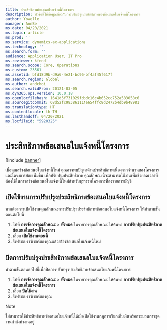 ```yaml
---
title: ประสิทธิภาพข้อเสนอใบแจ้งหนี้โครงการ
description: หัวข้อนี้ให้ข้อมูลเกี่ยวกับการปรับปรุงประสิทธิภาพของข้อเสนอใบแจ้งหนี้โครงการ
author: Yowelle
manager: AnnBe
ms.date: 04/20/2021
ms.topic: article
ms.prod: ''
ms.service: dynamics-ax-applications
ms.technology: ''
ms.search.form: ''
audience: Application User, IT Pro
ms.reviewer: kfend
ms.search.scope: Core, Operations
ms.custom: 23561
ms.assetid: bfd18d9b-d9a6-4e21-bc95-bf4af45f617f
ms.search.region: Global
ms.author: andchoi
ms.search.validFrom: 20121-03-05
ms.dyn365.ops.version: 10.0.18
ms.openlocfilehash: 1641d5f731029fdbdc16c4b652cc752a583058c6
ms.sourcegitcommit: 68d52fc983861114e654ffc8d2472b4db9b48981
ms.translationtype: HT
ms.contentlocale: th-TH
ms.lasthandoff: 04/20/2021
ms.locfileid: "5920325"
---
```

# <a name="project-invoice-proposal-performance"></a>ประสิทธิภาพข้อเสนอใบแจ้งหนี้โครงการ

[!include [banner](../includes/banner.md)]

เมื่อคุณสร้างข้อเสนอใบแจ้งหนี้ใหม่ คุณอาจพบปัญหาด้านประสิทธิภาพเนื่องจากจำนวนของโครงการและโครงการย่อยเพิ่มขึ้น เพื่อปรับปรุงประสิทธิภาพ คุณลักษณะนี้จะสามารถใช้งานเพื่อช่วยลดเวลาที่ต้องใช้ในการสร้างข้อเสนอใบแจ้งหนี้ใหม่สำหรับธุรกรรมโครงการที่ลงรายการบัญชี

## <a name="enable-project-invoice-proposal-performance-enhancement"></a>เปิดใช้งานการปรับปรุงประสิทธิภาพข้อเสนอใบแจ้งหนี้โครงการ
หากต้องการเปิดใช้งานคุณลักษณะการปรับปรุงประสิทธิภาพข้อเสนอใบแจ้งหนี้โครงการ ให้ทำตามขั้นตอนต่อไปนี้

1.  ไปที่ **การจัดการคุณลักษณะ** > **ทั้งหมด** ในรายการคุณลักษณะ ให้ค้นหา **การปรับปรุงประสิทธิภาพข้อเสนอใบแจ้งหนี้โครงการ**
2.  เลือก **เปิดใช้งานตอนนี้**
3.  รีเฟรชเบราว์เซอร์ของคุณแล้วสร้างข้อเสนอใบแจ้งหนี้ใหม่

## <a name="turn-off-project-invoice-proposal-performance-enhancement"></a>ปิดการปรับปรุงประสิทธิภาพข้อเสนอใบแจ้งหนี้โครงการ
ทำตามขั้นตอนต่อไปนี้เพื่อปิดการปรับปรุงประสิทธิภาพข้อเสนอใบแจ้งหนี้โครงการ

1.  ไปที่ **การจัดการคุณลักษณะ** > **ทั้งหมด** ในรายการคุณลักษณะ ให้ค้นหา **การปรับปรุงประสิทธิภาพข้อเสนอใบแจ้งหนี้โครงการ**
2.  เลือก **ปิดใช้งาน**
3.  รีเฟรชเบราว์เซอร์ของคุณ

> [!NOTE]
> ไม่สามารถใช้ประสิทธิภาพข้อเสนอใบแจ้งหนี้ได้เมื่อเปิดใช้งานกฎการเรียกเก็บเงินหรือกระบวนการชุดงานกำลังทำงานอยู่
